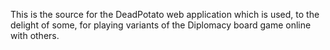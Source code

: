 This is the source for the DeadPotato web application which is used, to the
delight of some, for playing variants of the Diplomacy board game online with
others.
